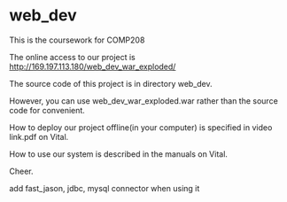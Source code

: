 # web_dev
This is the coursework for COMP208  

The online access to our project is http://169.197.113.180/web_dev_war_exploded/  

The source code of this project is in directory web_dev.  

However, you can use web_dev_war_exploded.war rather than the source code for convenient.  

How to deploy our project offline(in your computer) is specified in video link.pdf on Vital.  

How to use our system is described in the manuals on Vital.  


Cheer.  
 
 
add fast_jason, jdbc, mysql connector
when using it
